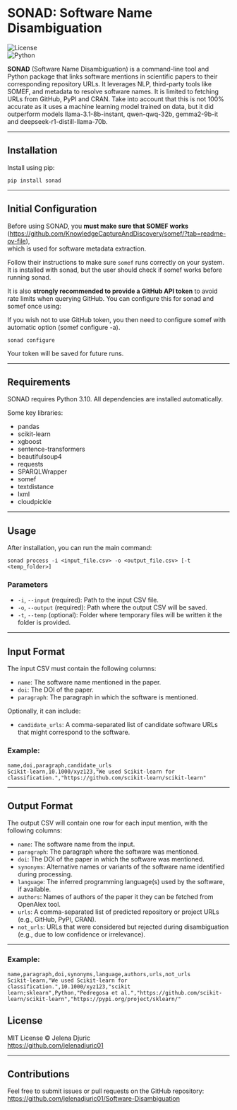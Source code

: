 # SONAD: Software Name Disambiguation

![License](https://img.shields.io/badge/license-MIT-blue.svg)  
![Python](https://img.shields.io/badge/python-3.10-blue.svg)

**SONAD** (Software Name Disambiguation) is a command-line tool and Python package that links software mentions in scientific papers to their corresponding repository URLs. It leverages NLP, third-party tools like SOMEF, and metadata to resolve software names. It is limited to fetching URLs from GitHub, PyPI and CRAN. Take into account that this is not 100% accurate as it uses a machine learning model trained on data, but it did outperform models llama-3.1-8b-instant, qwen-qwq-32b, gemma2-9b-it and deepseek-r1-distill-llama-70b.

---

## Installation

Install using pip:

```
pip install sonad
```


---

## Initial Configuration

Before using SONAD, you **must make sure that SOMEF works**  
(https://github.com/KnowledgeCaptureAndDiscovery/somef/?tab=readme-ov-file),  
which is used for software metadata extraction.

Follow their instructions to make sure `somef` runs correctly on your system. It is installed with sonad, but the user should check if somef works before running sonad.

It is also **strongly recommended to provide a GitHub API token** to avoid rate limits when querying GitHub. You can configure this for sonad and somef once using:

If you wish not to use GitHub token, you then need to configure somef with automatic option (somef configure -a).

```
sonad configure
```

Your token will be saved for future runs.

---

## Requirements

SONAD requires Python 3.10. All dependencies are installed automatically.

Some key libraries:
- pandas
- scikit-learn
- xgboost
- sentence-transformers
- beautifulsoup4
- requests
- SPARQLWrapper
- somef
- textdistance
- lxml
- cloudpickle

---

## Usage

After installation, you can run the main command:

```
sonad process -i <input_file.csv> -o <output_file.csv> [-t <temp_folder>] 
```

### Parameters

- `-i`, `--input` (required): Path to the input CSV file.
- `-o`, `--output` (required): Path where the output CSV will be saved.
- `-t`, `--temp` (optional): Folder where temporary files will be written it the folder is provided.

---

## Input Format

The input CSV must contain the following columns:

- `name`: The software name mentioned in the paper.
- `doi`: The DOI of the paper.
- `paragraph`: The paragraph in which the software is mentioned.

Optionally, it can include:

- `candidate_urls`: A comma-separated list of candidate software URLs that might correspond to the software.

### Example:

```
name,doi,paragraph,candidate_urls
Scikit-learn,10.1000/xyz123,"We used Scikit-learn for classification.","https://github.com/scikit-learn/scikit-learn"
```

---
## Output Format

The output CSV will contain one row for each input mention, with the following columns:
- `name`: The software name from the input.
- `paragraph`: The paragraph where the software was mentioned.
- `doi`: The DOI of the paper in which the software was mentioned.
- `synonyms`: Alternative names or variants of the software name identified during processing.
- `language`: The inferred programming language(s) used by the software, if available.
- `authors`: Names of authors of the paper it they can be fetched from OpenAlex tool.
- `urls`: A comma-separated list of predicted repository or project URLs (e.g., GitHub, PyPI, CRAN).
- `not_urls`: URLs that were considered but rejected during disambiguation (e.g., due to low confidence or irrelevance).

---

### Example:

```
name,paragraph,doi,synonyms,language,authors,urls,not_urls
Scikit-learn,"We used Scikit-learn for classification.",10.1000/xyz123,"scikit learn;sklearn",Python,"Pedregosa et al.","https://github.com/scikit-learn/scikit-learn","https://pypi.org/project/sklearn/"
```

## License

MIT License © Jelena Djuric  
https://github.com/jelenadjuric01

---

## Contributions

Feel free to submit issues or pull requests on the GitHub repository:  
https://github.com/jelenadjuric01/Software-Disambiguation
